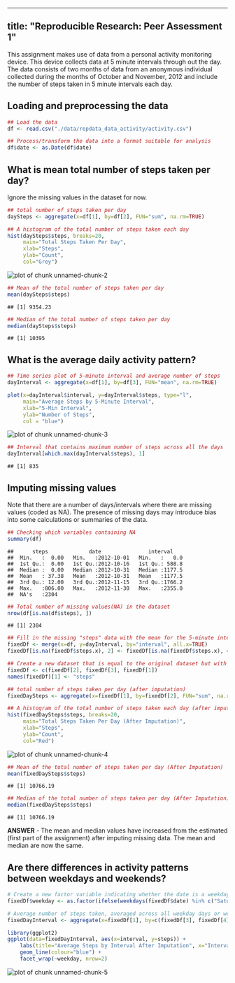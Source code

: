 
---
title: "Reproducible Research: Peer Assessment 1"
---

This assignment makes use of data from a personal activity monitoring device. This device collects data at 5 minute intervals through out the day. The data consists of two months of data from an anonymous individual collected during the months of October and November, 2012 and include the number of steps taken in 5 minute intervals each day.

## Loading and preprocessing the data


```r
## Load the data
df <- read.csv("./data/repdata_data_activity/activity.csv")

## Process/transform the data into a format suitable for analysis
df$date <- as.Date(df$date)
```

## What is mean total number of steps taken per day?
Ignore the missing values in the dataset for now.


```r
## total number of steps taken per day
daySteps <- aggregate(x=df[1], by=df[2], FUN="sum", na.rm=TRUE)

## A histogram of the total number of steps taken each day
hist(daySteps$steps, breaks=20, 
     main="Total Steps Taken Per Day", 
     xlab="Steps", 
     ylab="Count", 
     col="Grey")
```

![plot of chunk unnamed-chunk-2](figure/unnamed-chunk-2-1.png) 

```r
## Mean of the total number of steps taken per day
mean(daySteps$steps)
```

```
## [1] 9354.23
```

```r
## Median of the total number of steps taken per day
median(daySteps$steps)
```

```
## [1] 10395
```

## What is the average daily activity pattern?


```r
## Time series plot of 5-minute interval and average number of steps
dayInterval <- aggregate(x=df[1], by=df[3], FUN="mean", na.rm=TRUE)

plot(x=dayInterval$interval, y=dayInterval$steps, type="l", 
     main="Average Steps by 5-Minute Interval",
     xlab="5-Min Interval",
     ylab="Number of Steps",
     col = "blue")
```

![plot of chunk unnamed-chunk-3](figure/unnamed-chunk-3-1.png) 

```r
## Interval that contains maximum number of steps across all the days
dayInterval[which.max(dayInterval$steps), 1]
```

```
## [1] 835
```

## Imputing missing values
Note that there are a number of days/intervals where there are missing values (coded as NA). The presence of missing days may introduce bias into some calculations or summaries of the data.


```r
## Checking which variables containing NA
summary(df)
```

```
##      steps             date               interval     
##  Min.   :  0.00   Min.   :2012-10-01   Min.   :   0.0  
##  1st Qu.:  0.00   1st Qu.:2012-10-16   1st Qu.: 588.8  
##  Median :  0.00   Median :2012-10-31   Median :1177.5  
##  Mean   : 37.38   Mean   :2012-10-31   Mean   :1177.5  
##  3rd Qu.: 12.00   3rd Qu.:2012-11-15   3rd Qu.:1766.2  
##  Max.   :806.00   Max.   :2012-11-30   Max.   :2355.0  
##  NA's   :2304
```

```r
## Total number of missing values(NA) in the dataset
nrow(df[is.na(df$steps), ])
```

```
## [1] 2304
```

```r
## Fill in the missing "steps" data with the mean for the 5-minute interval
fixedDf <- merge(x=df, y=dayInterval, by="interval", all.x=TRUE)
fixedDf[is.na(fixedDf$steps.x), 2] <- fixedDf[is.na(fixedDf$steps.x), 4]

## Create a new dataset that is equal to the original dataset but with the missing data filled in
fixedDf <- c(fixedDf[2], fixedDf[3], fixedDf[1])
names(fixedDf)[1] <- "steps"

## total number of steps taken per day (after imputation)
fixedDaySteps <- aggregate(x=fixedDf[1], by=fixedDf[2], FUN="sum", na.rm=TRUE)

## A histogram of the total number of steps taken each day (after imputation)
hist(fixedDaySteps$steps, breaks=20, 
     main="Total Steps Taken Per Day (After Imputation)", 
     xlab="Steps", 
     ylab="Count", 
     col="Red")
```

![plot of chunk unnamed-chunk-4](figure/unnamed-chunk-4-1.png) 

```r
## Mean of the total number of steps taken per day (After Imputation)
mean(fixedDaySteps$steps)
```

```
## [1] 10766.19
```

```r
## Median of the total number of steps taken per day (After Imputation)
median(fixedDaySteps$steps)
```

```
## [1] 10766.19
```
**ANSWER** - 
The mean and median values have increased from the estimated (first part of the assignment) after imputing missing data. The mean and median are now the same.

## Are there differences in activity patterns between weekdays and weekends?


```r
# Create a new factor variable indicating whether the date is a weekday or weekend day 
fixedDf$weekday <- as.factor(ifelse(weekdays(fixedDf$date) %in% c("Saturday", "Sunday"), "Weekend", "Weekday"))

# Average number of steps taken, averaged across all weekday days or weekend days
fixedDayInterval <- aggregate(x=fixedDf[1], by=c(fixedDf[3], fixedDf[4]), FUN="mean", na.rm=TRUE)

library(ggplot2)
ggplot(data=fixedDayInterval, aes(x=interval, y=steps)) + 
    labs(title="Average Steps by Interval After Imputation", x="Interval", y="Number of Steps") +
    geom_line(colour="blue") + 
    facet_wrap(~weekday, nrow=2)
```

![plot of chunk unnamed-chunk-5](figure/unnamed-chunk-5-1.png) 

